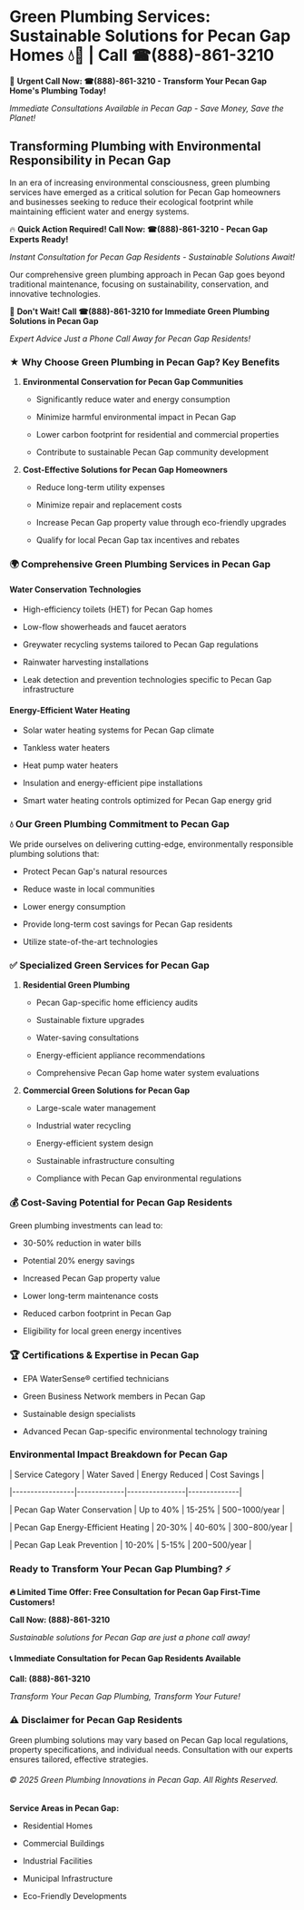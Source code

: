 # Green Plumbing Services: Sustainable Solutions for Pecan Gap Homes 💧🌿 | Call ☎(888)-861-3210

🚨 **Urgent Call Now: ☎(888)-861-3210 - Transform Your Pecan Gap Home's Plumbing Today!**
*Immediate Consultations Available in Pecan Gap - Save Money, Save the Planet!*

## Transforming Plumbing with Environmental Responsibility in Pecan Gap

In an era of increasing environmental consciousness, green plumbing services have emerged as a critical solution for Pecan Gap homeowners and businesses seeking to reduce their ecological footprint while maintaining efficient water and energy systems. 

🔥 **Quick Action Required! Call Now: ☎(888)-861-3210 - Pecan Gap Experts Ready!**
*Instant Consultation for Pecan Gap Residents - Sustainable Solutions Await!*

Our comprehensive green plumbing approach in Pecan Gap goes beyond traditional maintenance, focusing on sustainability, conservation, and innovative technologies.

🚨 **Don't Wait! Call ☎(888)-861-3210 for Immediate Green Plumbing Solutions in Pecan Gap**
*Expert Advice Just a Phone Call Away for Pecan Gap Residents!*

### ★ Why Choose Green Plumbing in Pecan Gap? Key Benefits

1. **Environmental Conservation for Pecan Gap Communities** 
   - Significantly reduce water and energy consumption
   - Minimize harmful environmental impact in Pecan Gap
   - Lower carbon footprint for residential and commercial properties
   - Contribute to sustainable Pecan Gap community development

2. **Cost-Effective Solutions for Pecan Gap Homeowners** 
   - Reduce long-term utility expenses
   - Minimize repair and replacement costs
   - Increase Pecan Gap property value through eco-friendly upgrades
   - Qualify for local Pecan Gap tax incentives and rebates

### 🌍 Comprehensive Green Plumbing Services in Pecan Gap

#### Water Conservation Technologies
- High-efficiency toilets (HET) for Pecan Gap homes
- Low-flow showerheads and faucet aerators
- Greywater recycling systems tailored to Pecan Gap regulations
- Rainwater harvesting installations
- Leak detection and prevention technologies specific to Pecan Gap infrastructure

#### Energy-Efficient Water Heating
- Solar water heating systems for Pecan Gap climate
- Tankless water heaters
- Heat pump water heaters
- Insulation and energy-efficient pipe installations
- Smart water heating controls optimized for Pecan Gap energy grid

### 💧 Our Green Plumbing Commitment to Pecan Gap

We pride ourselves on delivering cutting-edge, environmentally responsible plumbing solutions that:
- Protect Pecan Gap's natural resources
- Reduce waste in local communities
- Lower energy consumption
- Provide long-term cost savings for Pecan Gap residents
- Utilize state-of-the-art technologies

### ✅ Specialized Green Services for Pecan Gap

1. **Residential Green Plumbing**
   - Pecan Gap-specific home efficiency audits
   - Sustainable fixture upgrades
   - Water-saving consultations
   - Energy-efficient appliance recommendations
   - Comprehensive Pecan Gap home water system evaluations

2. **Commercial Green Solutions for Pecan Gap**
   - Large-scale water management
   - Industrial water recycling
   - Energy-efficient system design
   - Sustainable infrastructure consulting
   - Compliance with Pecan Gap environmental regulations

### 💰 Cost-Saving Potential for Pecan Gap Residents

Green plumbing investments can lead to:
- 30-50% reduction in water bills
- Potential 20% energy savings
- Increased Pecan Gap property value
- Lower long-term maintenance costs
- Reduced carbon footprint in Pecan Gap
- Eligibility for local green energy incentives

### 🏆 Certifications & Expertise in Pecan Gap

- EPA WaterSense® certified technicians
- Green Business Network members in Pecan Gap
- Sustainable design specialists
- Advanced Pecan Gap-specific environmental technology training

### Environmental Impact Breakdown for Pecan Gap

| Service Category | Water Saved | Energy Reduced | Cost Savings |
|-----------------|-------------|----------------|--------------|
| Pecan Gap Water Conservation | Up to 40% | 15-25% | $500-$1000/year |
| Pecan Gap Energy-Efficient Heating | 20-30% | 40-60% | $300-$800/year |
| Pecan Gap Leak Prevention | 10-20% | 5-15% | $200-$500/year |

### Ready to Transform Your Pecan Gap Plumbing? ⚡

**🔥 Limited Time Offer: Free Consultation for Pecan Gap First-Time Customers!**

**Call Now: (888)-861-3210**
*Sustainable solutions for Pecan Gap are just a phone call away!*

#### 📞 Immediate Consultation for Pecan Gap Residents Available

**Call: (888)-861-3210**
*Transform Your Pecan Gap Plumbing, Transform Your Future!*

### ⚠️ Disclaimer for Pecan Gap Residents

Green plumbing solutions may vary based on Pecan Gap local regulations, property specifications, and individual needs. Consultation with our experts ensures tailored, effective strategies.

###### © 2025 Green Plumbing Innovations in Pecan Gap. All Rights Reserved.

**Service Areas in Pecan Gap:** 
- Residential Homes
- Commercial Buildings
- Industrial Facilities
- Municipal Infrastructure
- Eco-Friendly Developments